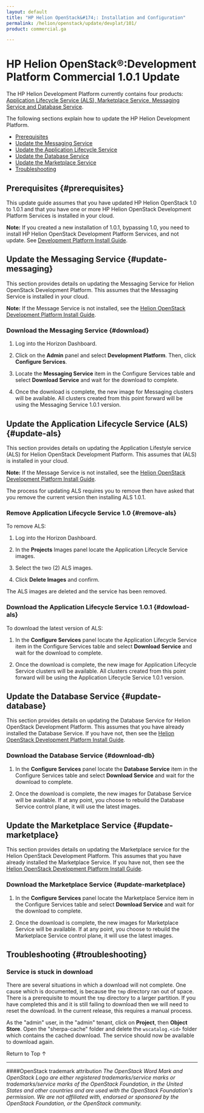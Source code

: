 ```yaml
---
layout: default
title: "HP Helion OpenStack&#174;: Installation and Configuration"
permalink: /helion/openstack/update/devplat/101/
product: commercial.ga

---
```

<!--PUBLISHED-->


<script>

function PageRefresh {
onLoad="window.refresh"
}

PageRefresh();

</script>
<!--
<p style="font-size: small;"> <a href="/helion/openstack/install/esx/">&#9664; PREV</a> | <a href="/helion/openstack/install-overview/">&#	9650; UP</a> | <a href="/helion/openstack/install/dnsaas/">NEXT &#9654;</a> </p>
-->
# HP Helion OpenStack&reg;:Development Platform Commercial 1.0.1 Update

The HP Helion Development Platform currently contains four products: [Application Lifecycle Service (ALS), Marketplace Service, Messaging Service and Database Service](/helion/devplatform/).

The following sections explain how to update the HP Helion Development Platform.

* [Prerequisites](#prerequisites)
* [Update the Messaging Service](#update-messaging)
* [Update the Application Lifecycle Service](#update-als)
* [Update the Database Service](#update-database)
* [Update the Marketplace Service](#update-marketplace)
* [Troubleshooting](#troubleshooting)

## Prerequisites {#prerequisites}

This update guide assumes that you have updated HP Helion OpenStack 1.0 to 1.0.1 and that you have one or more HP Helion OpenStack Development Platform Services is installed in your cloud. 

**Note:** If you created a new installation of 1.0.1, bypassing 1.0, you need to install HP Helion OpenStack Development Platform Services, and not update. See [Development Platform Install Guide](http://docs.hpcloud.com/helion/devplatform/install/).

## Update the Messaging Service {#update-messaging} 

This section provides details on updating the Messaging Service for Helion OpenStack Development Platform. This assumes that the Messaging Service is installed in your cloud. 

**Note:** If the Message Service is not installed, see the [Helion OpenStack Development Platform Install Guide](http://docs.hpcloud.com/helion/devplatform/install/#install-messaging).

### Download the Messaging Service {#download}

1. Log into the Horizon Dashboard.

2. Click on the **Admin** panel and select **Development Platform**. Then, click **Configure Services**.

4. Locate the **Messaging Service** item in the Configure Services table and select **Download Service** and wait for the download to complete.

5. Once the download is complete, the new image for Messaging clusters will be available. All clusters created from this point forward will be using the Messaging Service 1.0.1 version.

## Update the Application Lifecycle Service (ALS) {#update-als}

This section provides details on updating the Application Lifestyle service (ALS) for Helion OpenStack Development Platform. This assumes that (ALS) is installed in your cloud. 

**Note:** If the Message Service is not installed, see the [Helion OpenStack Development Platform Install Guide](http://docs.hpcloud.com/helion/devplatform/install/#install-als).

The process for updating ALS requires you to remove then have asked that you remove the current version then installing ALS 1.0.1. 

### Remove Application Lifecycle Service 1.0 {#remove-als}

To remove ALS:

1. Log into the Horizon Dashboard.

2. In the **Projects** Images panel locate the Application Lifecycle Service images.

3. Select the two (2) ALS images.

3. Click **Delete Images** and confirm.

The ALS images are deleted and the service has been removed.

### Download the Application Lifecycle Service 1.0.1 {#dowload-als}

To download the latest version of ALS:

1. In the **Configure Services** panel locate the Application Lifecycle Service item in the Configure Services table and select **Download Service** and wait for the download to complete.

2. Once the download is complete, the new image for Application Lifecycle Service clusters will be available. All clusters created from this point forward will be using the Application Lifecycle Service 1.0.1 version.

## Update the Database Service {#update-database}

This section provides details on updating the Database Service for Helion OpenStack Development Platform. This assumes that you have already installed the Database Service. If you have not, then see the [Helion OpenStack Development Platform Install Guide](http://docs.hpcloud.com/helion/devplatform/install/#install-database).

### Download the Database Service {#download-db}

1. In the **Configure Services** panel locate the **Database Service** item in the Configure Services table and select **Download Service** and wait for the download to complete.

2. Once the download is complete, the new images for Database Service will be available. If at any point, you choose to rebuild the Database Service control plane, it will use the latest images.

## Update the Marketplace Service {#update-marketplace}

This section provides details on updating the Marketplace service for the Helion OpenStack Development Platform. This assumes that you have already installed the Marketplace Service. If you have not, then see the [Helion OpenStack Development Platform Install Guide](http://docs.hpcloud.com/helion/devplatform/install/#install-marketplace).

### Download the Marketplace Service {#update-marketplace}

1. In the **Configure Services** panel locate the Marketplace Service item in the Configure Services table and select **Download Service** and wait for the download to complete.

2. Once the download is complete, the new images for Marketplace Service will be available. If at any point, you choose to rebuild the Marketplace Service control plane, it will use the latest images.
	
## Troubleshooting {#troubleshooting}

### Service is stuck in download 

There are several situations in which a download will not complete.  One cause which is documented, is because the `tmp` directory ran out of space. There is a prerequisite to mount the `tmp` directory to a larger partition.  If you have completed this and it is still failing to download then we will need to reset the download. In the current release, this requires a manual process.

As the "admin" user, in the "admin" tenant, click on **Project**, then **Object Store**. Open the "sherpa-cache" folder and delete the `wscatalog.<id>` folder which contains the cached download. The service should now be available to download again.


<a href="#top" style="padding:14px 0px 14px 0px; text-decoration: none;"> Return to Top &#8593; </a>


----
####OpenStack trademark attribution
*The OpenStack Word Mark and OpenStack Logo are either registered trademarks/service marks or trademarks/service marks of the OpenStack Foundation, in the United States and other countries and are used with the OpenStack Foundation's permission. We are not affiliated with, endorsed or sponsored by the OpenStack Foundation, or the OpenStack community.*
